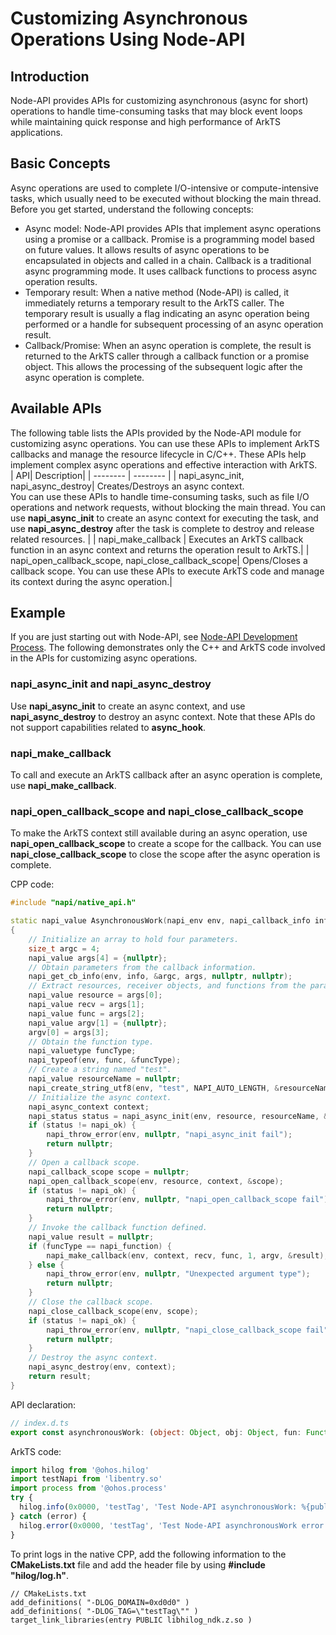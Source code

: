 # Customizing Asynchronous Operations Using Node-API

## Introduction

Node-API provides APIs for customizing asynchronous (async for short) operations to handle time-consuming tasks that may block event loops while maintaining quick response and high performance of ArkTS applications.

## Basic Concepts

Async operations are used to complete I/O-intensive or compute-intensive tasks, which usually need to be executed without blocking the main thread. Before you get started, understand the following concepts:

- Async model: Node-API provides APIs that implement async operations using a promise or a callback. Promise is a programming model based on future values. It allows results of async operations to be encapsulated in objects and called in a chain. Callback is a traditional async programming mode. It uses callback functions to process async operation results.
- Temporary result: When a native method (Node-API) is called, it immediately returns a temporary result to the ArkTS caller. The temporary result is usually a flag indicating an async operation being performed or a handle for subsequent processing of an async operation result.
- Callback/Promise: When an async operation is complete, the result is returned to the ArkTS caller through a callback function or a promise object. This allows the processing of the subsequent logic after the async operation is complete.

## Available APIs

The following table lists the APIs provided by the Node-API module for customizing async operations. You can use these APIs to implement ArkTS callbacks and manage the resource lifecycle in C/C++. These APIs help implement complex async operations and effective interaction with ArkTS.  
| API| Description|
| -------- | -------- |
| napi_async_init, napi_async_destroy| Creates/Destroys an async context. <br/>You can use these APIs to handle time-consuming tasks, such as file I/O operations and network requests, without blocking the main thread. You can use **napi_async_init** to create an async context for executing the task, and use **napi_async_destroy** after the task is complete to destroy and release related resources. |
| napi_make_callback | Executes an ArkTS callback function in an async context and returns the operation result to ArkTS.|
| napi_open_callback_scope, napi_close_callback_scope| Opens/Closes a callback scope. You can use these APIs to execute ArkTS code and manage its context during the async operation.|

## Example

If you are just starting out with Node-API, see [Node-API Development Process](use-napi-process.md). The following demonstrates only the C++ and ArkTS code involved in the APIs for customizing async operations.

### napi_async_init and napi_async_destroy

Use **napi_async_init** to create an async context, and use **napi_async_destroy** to destroy an async context. Note that these APIs do not support capabilities related to **async_hook**.

### napi_make_callback

To call and execute an ArkTS callback after an async operation is complete, use **napi_make_callback**.

### napi_open_callback_scope and napi_close_callback_scope

To make the ArkTS context still available during an async operation, use **napi_open_callback_scope** to create a scope for the callback. You can use **napi_close_callback_scope** to close the scope after the async operation is complete.

CPP code:

```cpp
#include "napi/native_api.h"

static napi_value AsynchronousWork(napi_env env, napi_callback_info info)
{
    // Initialize an array to hold four parameters.
    size_t argc = 4;
    napi_value args[4] = {nullptr};
    // Obtain parameters from the callback information.
    napi_get_cb_info(env, info, &argc, args, nullptr, nullptr);
    // Extract resources, receiver objects, and functions from the parameters.
    napi_value resource = args[0];
    napi_value recv = args[1];
    napi_value func = args[2];
    napi_value argv[1] = {nullptr};
    argv[0] = args[3];
    // Obtain the function type.
    napi_valuetype funcType;
    napi_typeof(env, func, &funcType);
    // Create a string named "test".
    napi_value resourceName = nullptr;
    napi_create_string_utf8(env, "test", NAPI_AUTO_LENGTH, &resourceName);
    // Initialize the async context.
    napi_async_context context;
    napi_status status = napi_async_init(env, resource, resourceName, &context);
    if (status != napi_ok) {
        napi_throw_error(env, nullptr, "napi_async_init fail");
        return nullptr;
    }
    // Open a callback scope.
    napi_callback_scope scope = nullptr;
    napi_open_callback_scope(env, resource, context, &scope);
    if (status != napi_ok) {
        napi_throw_error(env, nullptr, "napi_open_callback_scope fail");
        return nullptr;
    }
    // Invoke the callback function defined.
    napi_value result = nullptr;
    if (funcType == napi_function) {
        napi_make_callback(env, context, recv, func, 1, argv, &result);
    } else {
        napi_throw_error(env, nullptr, "Unexpected argument type");
        return nullptr;
    }
    // Close the callback scope.
    napi_close_callback_scope(env, scope);
    if (status != napi_ok) {
        napi_throw_error(env, nullptr, "napi_close_callback_scope fail");
        return nullptr;
    }
    // Destroy the async context.
    napi_async_destroy(env, context);
    return result;
}
```

API declaration:

```ts
// index.d.ts
export const asynchronousWork: (object: Object, obj: Object, fun: Function, num: number) => number | void;
```

ArkTS code:

```ts
import hilog from '@ohos.hilog'
import testNapi from 'libentry.so'
import process from '@ohos.process'
try {
  hilog.info(0x0000, 'testTag', 'Test Node-API asynchronousWork: %{public}d', testNapi.asynchronousWork({}, process.ProcessManager, (num: number)=>{return num;}, 123));
} catch (error) {
  hilog.error(0x0000, 'testTag', 'Test Node-API asynchronousWork error: %{public}s', error.message);
}
```

To print logs in the native CPP, add the following information to the **CMakeLists.txt** file and add the header file by using **#include "hilog/log.h"**.

```text
// CMakeLists.txt
add_definitions( "-DLOG_DOMAIN=0xd0d0" )
add_definitions( "-DLOG_TAG=\"testTag\"" )
target_link_libraries(entry PUBLIC libhilog_ndk.z.so )
```
